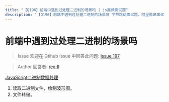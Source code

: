 ```yaml
---
title: "【Q196】前端中遇到过处理二进制的场景吗 | js高频面试题"
description: "【Q196】前端中遇到过处理二进制的场景吗 字节跳动面试题、阿里腾讯面试题、美团小米面试题。"
---
```


# 前端中遇到过处理二进制的场景吗

> Issue
> 欢迎在 Gtihub Issue 中回答此问题: [Issue 197](https://github.com/shfshanyue/Daily-Question/issues/197)

> Author
> 回答者: [rex-ll](https://github.com/rex-ll)

[JavaScript二进制数据处理](http://coinfaces.me/posts/handling-binary-data-using-javascript/)

1. 读取二进制文件，绘制波形图。
2. 文件转储。
